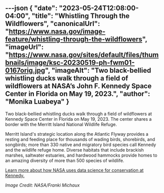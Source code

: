 ---json
{
  "date": "2023-05-24T12:08:00-04:00",
  "title": "Whistling Through the Wildflowers",
  "canonicalUrl": "https://www.nasa.gov/image-feature/whistling-through-the-wildflowers",
  "imageUrl": "https://www.nasa.gov/sites/default/files/thumbnails/image/ksc-20230519-ph-fwm01-0167orig.jpg",
  "imageAlt": "Two black-bellied whistling ducks walk through a field of wildflowers at NASA’s John F. Kennedy Space Center in Florida on May 19, 2023.",
  "author": "Monika Luabeya"
}
---

Two black-bellied whistling ducks walk through a field of wildflowers at Kennedy Space Center in Florida on May 19, 2023. The center shares a border with the Merritt Island National Wildlife Refuge.

Merritt Island's strategic location along the Atlantic Flyway provides a resting and feeding place for thousands of wading birds, shorebirds, and songbirds; more than 330 native and migratory bird species call Kennedy and the wildlife refuge home. Diverse habitats that include brackish marshes, saltwater estuaries, and hardwood hammocks provide homes to an amazing diversity of more than 500 species of wildlife.

[Learn more about how NASA uses data science for conservation at Kennedy.](https://www.nasa.gov/feature/our-refuge-data-science)

_Image Credit: NASA/Franki Michaux_
